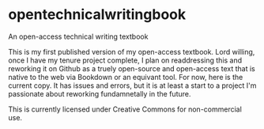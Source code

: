 # opentechnicalwritingbook
An open-access technical writing textbook

This is my first published version of my open-access textbook. Lord willing, once I have my tenure project complete, 
I plan on readdressing this and reworking it on Github as a truely open-source and open-access text that is native to
the web via Bookdown or an equivant tool. For now, here is the current copy. It has issues and errors, but it is at least
a start to a project I'm passionate about reworking fundamnetally in the future. 

This is currently licensed under Creative Commons for non-commercial use. 
